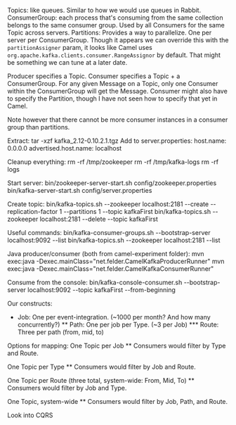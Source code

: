 Topics: like queues. Similar to how we would use queues in Rabbit.
ConsumerGroup: each process that's consuming from the same collection belongs to the same consumer group. Used by all Consumers for the same Topic across servers.
Partitions: Provides a way to parallelize. One per server per ConsumerGroup. Though it appears we can override this with the `partitionAssigner` param, it looks like Camel uses `org.apache.kafka.clients.consumer.RangeAssignor` by default. That might be something we can tune at a later date.

Producer specifies a Topic.
Consumer specifies a Topic + a ConsumerGroup. For any given Message on a Topic, only one Consumer within the ConsumerGroup will get the Message.
Consumer might also have to specify the Partition, though I have not seen how to specify that yet in Camel.

Note however that there cannot be more consumer instances in a consumer group than partitions.

Extract:
tar -xzf kafka_2.12-0.10.2.1.tgz
Add to server.properties:
host.name: 0.0.0.0
advertised.host.name: localhost

Cleanup everything:
rm -rf /tmp/zookeeper
rm -rf /tmp/kafka-logs
rm -rf logs

Start server:
bin/zookeeper-server-start.sh config/zookeeper.properties
bin/kafka-server-start.sh config/server.properties

Create topic:
bin/kafka-topics.sh --zookeeper localhost:2181 --create --replication-factor 1 --partitions 1 --topic kafkaFirst
bin/kafka-topics.sh --zookeeper localhost:2181 --delete --topic kafkaFirst

Useful commands:
bin/kafka-consumer-groups.sh --bootstrap-server localhost:9092 --list
bin/kafka-topics.sh --zookeeper localhost:2181 --list



Java producer/consumer (both from camel-experiment folder):
mvn exec:java -Dexec.mainClass="net.felder.CamelKafkaProducerRunner"
mvn exec:java -Dexec.mainClass="net.felder.CamelKafkaConsumerRunner"


Consume from the console:
bin/kafka-console-consumer.sh --bootstrap-server localhost:9092 --topic kafkaFirst --from-beginning



Our constructs:
* Job: One per event-integration. (~1000 per month? And how many concurrently?)
** Path: One per job per Type. (~3 per Job)
*** Route: Three per path (from, mid, to)

Options for mapping:
One Topic per Job
** Consumers would filter by Type and Route.

One Topic per Type
** Consumers would filter by Job and Route.

One Topic per Route (three total, system-wide: From, Mid, To)
** Consumers would filter by Job and Type.

One Topic, system-wide
** Consumers would filter by Job, Path, and Route.


Look into CQRS
